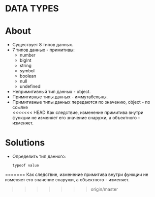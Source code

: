 # DATA TYPES

# About
- Существует 8 типов данных.
- 7 типов данных - примитивы:
  - number
  - bigInt
  - string
  - symbol
  - boolean
  - null
  - undefined
- Непримитивный тип данных - object.
- Примитивные типы данных - иммутабельны.
- Примитивные типы данных передаются по значению, object - по ссылке  
<<<<<<< HEAD
Как следствие, изменение примитива внутри функции не изменяет его значение снаружи, а объектного - изменяет.

# Solutions
- Определить тип данного:

  ```
  typeof value
  ```
=======
Как следствие, изменение примитива внутри функции не изменяет его значение снаружи, а объектного - изменяет.
>>>>>>> origin/master
